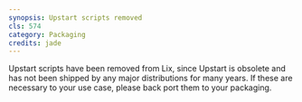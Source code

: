 ```yaml
---
synopsis: Upstart scripts removed
cls: 574
category: Packaging
credits: jade
---
```


Upstart scripts have been removed from Lix, since Upstart is obsolete and has
not been shipped by any major distributions for many years. If these are
necessary to your use case, please back port them to your packaging.
